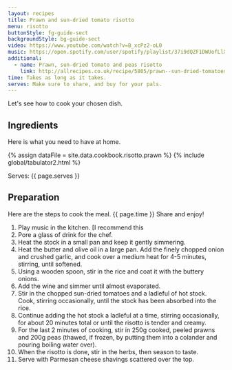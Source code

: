 ```yaml
---
layout: recipes
title: Prawn and sun-dried tomato risotto
menu: risotto
buttonStyle: fg-guide-sect
backgroundStyle: bg-guide-sect
video: https://www.youtube.com/watch?v=B_xcPz2-oL0
music: https://open.spotify.com/user/spotify/playlist/37i9dQZF1DWUofLlXqRWZz?si=USn4-F9USKyABFz6jLhhtg
additional:
  - name: Prawn, sun-dried tomato and peas risotto
    link: http://allrecipes.co.uk/recipe/5805/prawn--sun-dried-tomatoes-and-pea-risotto.aspx
time: Takes as long as it takes.
serves: Make sure to share, and buy for your pals.
---
```


Let's see how to cook your chosen dish.
<!-- excerpt-end -->

## Ingredients

Here is what you need to have at home.

{% assign dataFile = site.data.cookbook.risotto.prawn %}
{% include global/tabulator2.html %}


Serves: {{ page.serves }}

## Preparation

Here are the steps to cook the meal. {{ page.time }} Share and enjoy!

1. Play music in the kitchen. [I recommend this 
2. Pore a glass of drink for the chef.
3. Heat the stock in a small pan and keep it gently simmering. 
4. Heat the butter and olive oil in a large pan. Add the finely chopped onion and crushed garlic, and cook over a medium heat for 4-5 minutes, stirring, until softened.
5. Using a wooden spoon, stir in the rice and coat it with the buttery onions. 
6. Add the wine and simmer until almost evaporated.
7. Stir in the chopped sun-dried tomatoes and a ladleful of hot stock. Cook, stirring occasionally, until the stock has been absorbed into the rice.
8. Continue adding the hot stock a ladleful at a time, stirring occasionally, for about 20 minutes total or until the risotto is tender and creamy. 
9. For the last 2 minutes of cooking, stir in 250g cooked, peeled prawns and 200g peas (thawed, if frozen, by putting them into a colander and pouring boiling water over). 
10. When the risotto is done, stir in the herbs, then season to taste. 
11. Serve with Parmesan cheese shavings scattered over the top.